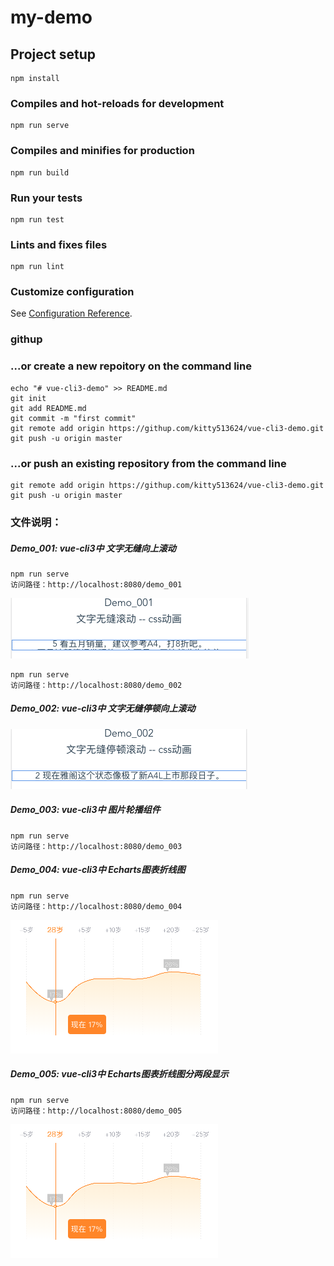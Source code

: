 # my-demo

## Project setup
```
npm install
```

### Compiles and hot-reloads for development
```
npm run serve
```

### Compiles and minifies for production
```
npm run build
```

### Run your tests
```
npm run test
```

### Lints and fixes files
```
npm run lint
```

### Customize configuration
See [Configuration Reference](https://cli.vuejs.org/config/).


### githup
### ...or create a new repoitory on the command line
```
echo "# vue-cli3-demo" >> README.md
git init
git add README.md
git commit -m "first commit"
git remote add origin https://githup.com/kitty513624/vue-cli3-demo.git
git push -u origin master
```
### ...or push an existing repository from the command line
```
git remote add origin https://githup.com/kitty513624/vue-cli3-demo.git
git push -u origin master
```
### 文件说明：
##### Demo_001: vue-cli3中 文字无缝向上滚动
```
npm run serve
访问路径：http://localhost:8080/demo_001
```
![Alt text](./src/images/gundong/gundong_01.png)
```
npm run serve
访问路径：http://localhost:8080/demo_002
```
##### Demo_002: vue-cli3中 文字无缝停顿向上滚动
![Alt text](./src/images/gundong/gundong_02.png)
##### Demo_003: vue-cli3中 图片轮播组件
```
npm run serve
访问路径：http://localhost:8080/demo_003
```
##### Demo_004: vue-cli3中 Echarts图表折线图
```
npm run serve
访问路径：http://localhost:8080/demo_004
```
![Alt text](./src/images/echarts/echarts_01.png)
##### Demo_005: vue-cli3中 Echarts图表折线图分两段显示
```
npm run serve
访问路径：http://localhost:8080/demo_005
```
![Alt text](./src/images/echarts/echarts_01.png)
